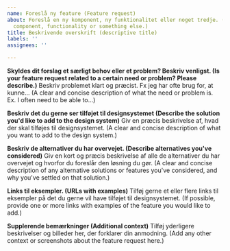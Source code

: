 ```yaml
---
name: Foreslå ny feature (Feature request)
about: Foreslå en ny komponent, ny funktionalitet eller noget tredje. (Suggest a new
  component, functionality or something else.)
title: Beskrivende overskrift (descriptive title)
labels: ''
assignees: ''

---
```


**Skyldes dit forslag et særligt behov eller et problem? Beskriv venligst. (Is your feature request related to a certain need or problem? Please describe.)**
Beskriv problemet klart og præcist. Fx jeg har ofte brug for, at kunne... (A clear and concise description of what the need or problem is. Ex. I often need to be able to...)

**Beskriv det du gerne ser tilføjet til designsystemet (Describe the solution you'd like to add to the design system)**
Giv en præcis beskrivelse af, hvad der skal tilføjes til designsystemet. (A clear and concise description of what you want to add to the design system.)

**Beskriv de alternativer du har overvejet. (Describe alternatives you've considered)**
Giv en kort og præcis beskrivelse af alle de alternativer du har overvejet og hvorfor du foreslår den løsning du gør. (A clear and concise description of any alternative solutions or features you've considered, and why you've settled on that solution.)

**Links til eksempler. (URLs with examples)**
Tilføj gerne et eller flere links til eksempler på det du gerne vil have tilføjet til designsystemet. (If possible, provide one or more links with examples of the feature you would like to add.)

**Supplerende bemærkninger (Additional context)**
Tilføj yderligere beskrivelser og billeder her, der forklarer din anmodning. (Add any other context or screenshots about the feature request here.)
